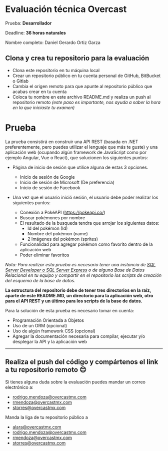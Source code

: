 #  Evaluación técnica Overcast

Prueba: **Desarrollador**

Deadline: **36 horas naturales**

Nombre completo: Daniel Gerardo Ortiz Garza

## Clona y crea tu repositorio para la evaluación

-   Clona este repositorio en tu máquina local
-   Crear un repositorio público en tu cuenta personal de GitHub, BitBucket o Gitlab
-   Cambia el origen remoto para que apunte al repositorio público que acabas crear en tu cuenta
-   Coloca tu nombre en este archivo README.md y realiza un push al repositorio remoto  _(este paso es importante, nos ayuda a saber la hora en la que iniciaste tu examen)_

# Prueba

La prueba consistirá en construir una API REST (basada en .NET preferentemente, pero puedes utilizar el lenguaje que más te guste) y una aplicación web (ocupando algún framework de JavaScript como por ejemplo Angular, Vue o React), que solucionen los siguientes puntos:

-   Página de inicio de sesión que utilice alguna de estas 3 opciones.
    - Inicio de sesión de Google
    - Inicio de sesión de Microsoft (De preferencia)
    - Inicio de sesión de Facebook

-   Una vez que el usuario inició sesión, el usuario debe poder realizar los siguientes puntos:
    -   Conexión a PokéAPI (https://pokeapi.co/)
    -   Buscar pokémones por nombre
    -   El resultado de la busqueda tendra que arrojar los siguientes datos:
        - Id del pokémon (Id)
        - Nombre del pokémon (name)
        - 2 Imágenes del pokémon (sprites)
    -   Funcionalidad para agregar pokémon como favorito dentro de la aplicación web
    -   Poder eliminar favoritos

_Nota: Para realizar esta prueba es necesario tener una instancia de [SQL Server Developer o SQL Server Express](https://www.microsoft.com/es-mx/sql-server/sql-server-downloads) o de alguna Base de Datos Relacional en tu equipo y compartir en el repositorio los scripts de creación del esquema de la base de datos._

**La estructura del repositorio debe de tener tres directorios en la raíz, aparte de este README.MD, un directorio para la aplicación web, otro para el API REST y un último para los scripts de la base de datos.**

Para la solución de esta prueba es necesario tomar en cuenta:

-   Programación Orientada a Objetos
-   Uso de un ORM (opcional)
-   Uso de algún framework CSS (opcional)
-   Agregar la documentación necesaria para compilar, ejecutar y/o desplegar la API y la aplicación web

----------

## Realiza el push del código y compártenos el link a tu repositorio remoto  😊

Si tienes alguna duda sobre la evaluación puedes mandar un correo electrónico a:
- rodrigo.mendoza@overcastmx.com
- rmendoza@overcastmx.com
- storres@overcastmx.com

Manda la liga de tu repositorio público a 
- alara@overcastmx.com
- rodrigo.mendoza@overcastmx.com
- rmendoza@overcastmx.com
- storres@overcastmx.com
